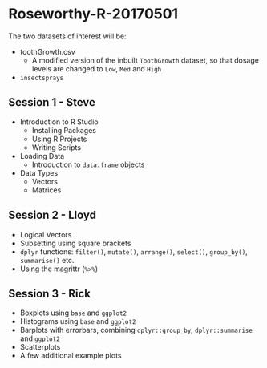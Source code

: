 # Roseworthy-R-20170501

The two datasets of interest will be:

- toothGrowth.csv
  - A modified version of the inbuilt `ToothGrowth` dataset, so that dosage levels are changed to `Low`, `Med` and `High`
- `insectsprays`

## Session 1 - Steve

- Introduction to R Studio
  - Installing Packages
  - Using R Projects
  - Writing Scripts
- Loading Data
  - Introduction to `data.frame` objects
- Data Types
  - Vectors
  - Matrices

## Session 2 - Lloyd

- Logical Vectors
- Subsetting using square brackets
- `dplyr` functions: `filter()`, `mutate()`, `arrange()`, `select()`, `group_by()`, `summarise()` etc.
- Using the magrittr (`%>%`)

## Session 3 - Rick

- Boxplots using `base` and `ggplot2`
- Histograms using `base` and `ggplot2`
- Barplots with errorbars, combining `dplyr::group_by`, `dplyr::summarise` and `ggplot2`
- Scatterplots
- A few additional example plots

